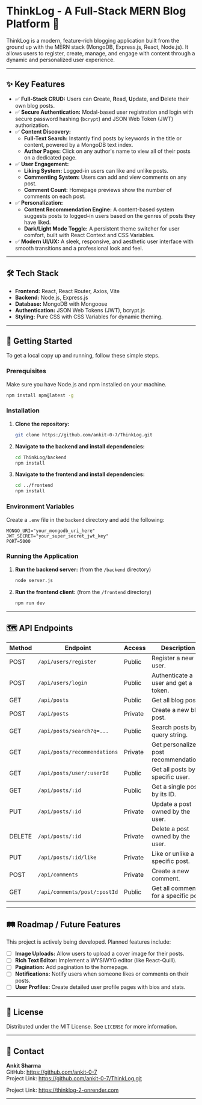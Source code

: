 # ThinkLog - A Full-Stack MERN Blog Platform 🚀

ThinkLog is a modern, feature-rich blogging application built from the ground up with the MERN stack (MongoDB, Express.js, React, Node.js). It allows users to register, create, manage, and engage with content through a dynamic and personalized user experience.



---

## ✨ Key Features

- ✅ **Full-Stack CRUD:** Users can **C**reate, **R**ead, **U**pdate, and **D**elete their own blog posts.
- ✅ **Secure Authentication:** Modal-based user registration and login with secure password hashing (`bcrypt`) and JSON Web Token (JWT) authorization.
- ✅ **Content Discovery:**
  - **Full-Text Search:** Instantly find posts by keywords in the title or content, powered by a MongoDB text index.
  - **Author Pages:** Click on any author's name to view all of their posts on a dedicated page.
- ✅ **User Engagement:**
  - **Liking System:** Logged-in users can like and unlike posts.
  - **Commenting System:** Users can add and view comments on any post.
  - **Comment Count:** Homepage previews show the number of comments on each post.
- ✅ **Personalization:**
  - **Content Recommendation Engine:** A content-based system suggests posts to logged-in users based on the genres of posts they have liked.
  - **Dark/Light Mode Toggle:** A persistent theme switcher for user comfort, built with React Context and CSS Variables.
- ✅ **Modern UI/UX:** A sleek, responsive, and aesthetic user interface with smooth transitions and a professional look and feel.

---

## 🛠️ Tech Stack

- **Frontend:** React, React Router, Axios, Vite
- **Backend:** Node.js, Express.js
- **Database:** MongoDB with Mongoose
- **Authentication:** JSON Web Tokens (JWT), bcrypt.js
- **Styling:** Pure CSS with CSS Variables for dynamic theming.

---

## 🚀 Getting Started

To get a local copy up and running, follow these simple steps.

### Prerequisites

Make sure you have Node.js and npm installed on your machine.

```sh
npm install npm@latest -g
```

### Installation

1. **Clone the repository:**

    ```sh
    git clone https://github.com/ankit-0-7/ThinkLog.git
    ```

2. **Navigate to the backend and install dependencies:**

    ```sh
    cd ThinkLog/backend
    npm install
    ```

3. **Navigate to the frontend and install dependencies:**

    ```sh
    cd ../frontend
    npm install
    ```

### Environment Variables

Create a `.env` file in the `backend` directory and add the following:

```
MONGO_URI="your_mongodb_uri_here"
JWT_SECRET="your_super_secret_jwt_key"
PORT=5000
```

### Running the Application

1. **Run the backend server:** (from the `/backend` directory)

    ```sh
    node server.js
    ```

2. **Run the frontend client:** (from the `/frontend` directory)

    ```sh
    npm run dev
    ```

---

## 🗺️ API Endpoints

| Method   | Endpoint                         | Access  | Description                                 |
|----------|----------------------------------|---------|---------------------------------------------|
| POST     | `/api/users/register`            | Public  | Register a new user.                        |
| POST     | `/api/users/login`               | Public  | Authenticate a user and get a token.        |
| GET      | `/api/posts`                     | Public  | Get all blog posts.                         |
| POST     | `/api/posts`                     | Private | Create a new blog post.                     |
| GET      | `/api/posts/search?q=...`        | Public  | Search posts by a query string.             |
| GET      | `/api/posts/recommendations`     | Private | Get personalized post recommendations.      |
| GET      | `/api/posts/user/:userId`        | Public  | Get all posts by a specific user.           |
| GET      | `/api/posts/:id`                 | Public  | Get a single post by its ID.                |
| PUT      | `/api/posts/:id`                 | Private | Update a post owned by the user.            |
| DELETE   | `/api/posts/:id`                 | Private | Delete a post owned by the user.            |
| PUT      | `/api/posts/:id/like`            | Private | Like or unlike a specific post.             |
| POST     | `/api/comments`                  | Private | Create a new comment.                       |
| GET      | `/api/comments/post/:postId`     | Public  | Get all comments for a specific post.       |

---

## 🛤️ Roadmap / Future Features

This project is actively being developed. Planned features include:

- [ ] **Image Uploads:** Allow users to upload a cover image for their posts.
- [ ] **Rich Text Editor:** Implement a WYSIWYG editor (like React-Quill).
- [ ] **Pagination:** Add pagination to the homepage.
- [ ] **Notifications:** Notify users when someone likes or comments on their posts.
- [ ] **User Profiles:** Create detailed user profile pages with bios and stats.

---

## 📄 License

Distributed under the MIT License. See `LICENSE` for more information.

---

## 📧 Contact

**Ankit Sharma**  
GitHub: https://github.com/ankit-0-7  
Project Link: https://github.com/ankit-0-7/ThinkLog.git

Project Link: https://thinklog-2-onrender.com

---


